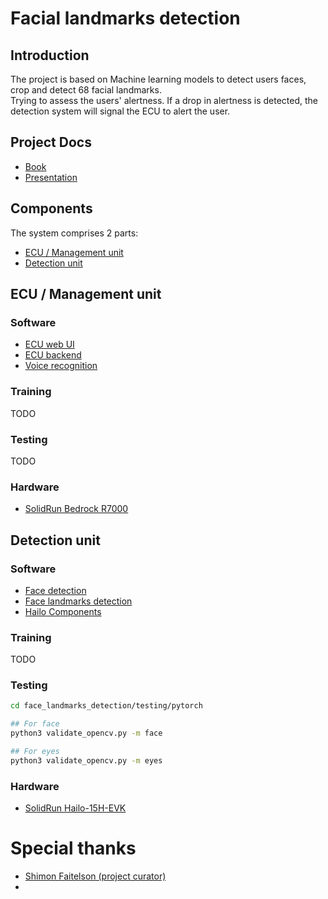 # Facial landmarks detection

## Introduction
The project is based on Machine learning models to detect users faces, crop and detect 68 facial landmarks.\
Trying to assess the users' alertness.
If a drop in alertness is detected, the detection system will signal the ECU to alert the user.

## Project Docs
* [Book](final_project/Docs/AlertWatch.docx)
* [Presentation](final_project/Docs/Alertwatch.pptx)

## Components
The system comprises 2 parts:
* [ECU / Management unit](#ecu--management-unit)
* [Detection unit](#detection-unit)


## ECU / Management unit
### Software
* [ECU web UI](final_project/ECU/frontend)
* [ECU backend](final_project/ECU/backend)
* [Voice recognition](voice_recognition)

### Training
TODO
### Testing
TODO

### Hardware
* [SolidRun Bedrock R7000](https://www.solid-run.com/industrial-computers/bedrock-r7000-edgeai/)


## Detection unit

### Software
* [Face detection](face_detection)
* [Face landmarks detection](face_landmarks_detection)
* [Hailo Components](hailo)

### Training
TODO

### Testing

```bash
cd face_landmarks_detection/testing/pytorch

## For face
python3 validate_opencv.py -m face 

## For eyes
python3 validate_opencv.py -m eyes 
```

### Hardware
* [SolidRun Hailo-15H-EVK](https://www.solid-run.com/hailo-15-som/)


# Special thanks
* [Shimon Faitelson (project curator)](https://il.linkedin.com/in/shimon-faitelson-22975813)
* 